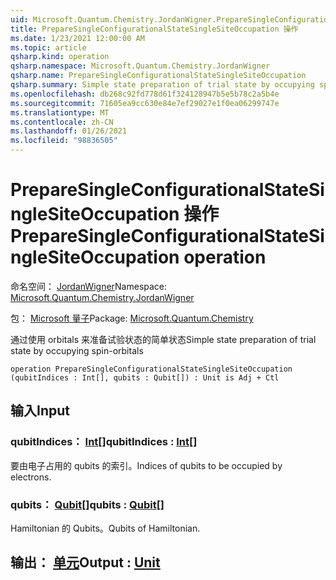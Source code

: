 ```yaml
---
uid: Microsoft.Quantum.Chemistry.JordanWigner.PrepareSingleConfigurationalStateSingleSiteOccupation
title: PrepareSingleConfigurationalStateSingleSiteOccupation 操作
ms.date: 1/23/2021 12:00:00 AM
ms.topic: article
qsharp.kind: operation
qsharp.namespace: Microsoft.Quantum.Chemistry.JordanWigner
qsharp.name: PrepareSingleConfigurationalStateSingleSiteOccupation
qsharp.summary: Simple state preparation of trial state by occupying spin-orbitals
ms.openlocfilehash: db268c92fd778d61f324128947b5e5b78c2a5b4e
ms.sourcegitcommit: 71605ea9cc630e84e7ef29027e1f0ea06299747e
ms.translationtype: MT
ms.contentlocale: zh-CN
ms.lasthandoff: 01/26/2021
ms.locfileid: "98836505"
---
```

# <a name="preparesingleconfigurationalstatesinglesiteoccupation-operation"></a><span data-ttu-id="f84fa-102">PrepareSingleConfigurationalStateSingleSiteOccupation 操作</span><span class="sxs-lookup"><span data-stu-id="f84fa-102">PrepareSingleConfigurationalStateSingleSiteOccupation operation</span></span>

<span data-ttu-id="f84fa-103">命名空间： [JordanWigner](xref:Microsoft.Quantum.Chemistry.JordanWigner)</span><span class="sxs-lookup"><span data-stu-id="f84fa-103">Namespace: [Microsoft.Quantum.Chemistry.JordanWigner](xref:Microsoft.Quantum.Chemistry.JordanWigner)</span></span>

<span data-ttu-id="f84fa-104">包： [Microsoft 量子](https://nuget.org/packages/Microsoft.Quantum.Chemistry)</span><span class="sxs-lookup"><span data-stu-id="f84fa-104">Package: [Microsoft.Quantum.Chemistry](https://nuget.org/packages/Microsoft.Quantum.Chemistry)</span></span>


<span data-ttu-id="f84fa-105">通过使用 orbitals 来准备试验状态的简单状态</span><span class="sxs-lookup"><span data-stu-id="f84fa-105">Simple state preparation of trial state by occupying spin-orbitals</span></span>

```qsharp
operation PrepareSingleConfigurationalStateSingleSiteOccupation (qubitIndices : Int[], qubits : Qubit[]) : Unit is Adj + Ctl
```


## <a name="input"></a><span data-ttu-id="f84fa-106">输入</span><span class="sxs-lookup"><span data-stu-id="f84fa-106">Input</span></span>

### <a name="qubitindices--int"></a><span data-ttu-id="f84fa-107">qubitIndices： [Int](xref:microsoft.quantum.lang-ref.int)[]</span><span class="sxs-lookup"><span data-stu-id="f84fa-107">qubitIndices : [Int](xref:microsoft.quantum.lang-ref.int)[]</span></span>

<span data-ttu-id="f84fa-108">要由电子占用的 qubits 的索引。</span><span class="sxs-lookup"><span data-stu-id="f84fa-108">Indices of qubits to be occupied by electrons.</span></span>


### <a name="qubits--qubit"></a><span data-ttu-id="f84fa-109">qubits： [Qubit](xref:microsoft.quantum.lang-ref.qubit)[]</span><span class="sxs-lookup"><span data-stu-id="f84fa-109">qubits : [Qubit](xref:microsoft.quantum.lang-ref.qubit)[]</span></span>

<span data-ttu-id="f84fa-110">Hamiltonian 的 Qubits。</span><span class="sxs-lookup"><span data-stu-id="f84fa-110">Qubits of Hamiltonian.</span></span>



## <a name="output--unit"></a><span data-ttu-id="f84fa-111">输出： [单元](xref:microsoft.quantum.lang-ref.unit)</span><span class="sxs-lookup"><span data-stu-id="f84fa-111">Output : [Unit](xref:microsoft.quantum.lang-ref.unit)</span></span>

